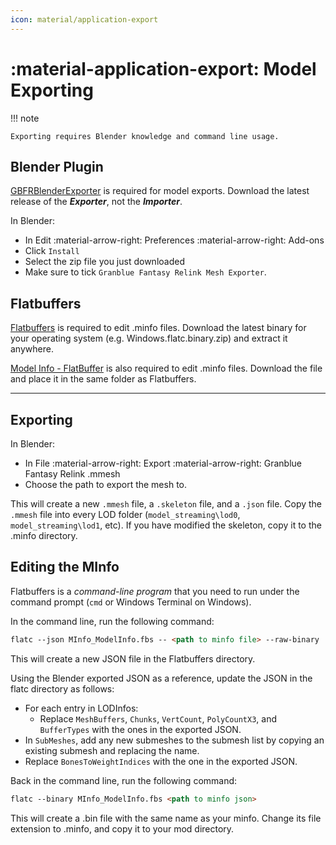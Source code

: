 ```yaml
---
icon: material/application-export
---
```


# :material-application-export: Model Exporting

!!! note

    Exporting requires Blender knowledge and command line usage.

## Blender Plugin

[GBFRBlenderExporter](https://github.com/WistfulHopes/GBFRBlenderImporter/releases) is required for model exports. Download the latest release of the ***Exporter***, not the ***Importer***.

In Blender:

* In Edit :material-arrow-right: Preferences :material-arrow-right: Add-ons
* Click `Install`
* Select the zip file you just downloaded
* Make sure to tick `Granblue Fantasy Relink Mesh Exporter`.

## Flatbuffers

[Flatbuffers](https://github.com/google/flatbuffers/releases/) is required to edit .minfo files. Download the latest binary for your operating system (e.g. Windows.flatc.binary.zip) and extract it anywhere.

[Model Info - FlatBuffer](https://github.com/Nenkai/010GameTemplates/blob/main/Cygames/Granblue%20Fantasy%20-%20Relink/MInfo_ModelInfo.fbs) is also required to edit .minfo files. Download the file and place it in the same folder as Flatbuffers.

---

## Exporting

In Blender:

* In File :material-arrow-right: Export :material-arrow-right: Granblue Fantasy Relink .mmesh
* Choose the path to export the mesh to.

This will create a new `.mmesh` file, a `.skeleton` file, and a `.json` file. Copy the `.mmesh` file into every LOD folder (`model_streaming\lod0`, `model_streaming\lod1`, etc). If you have modified the skeleton, copy it to the .minfo directory.

## Editing the MInfo

Flatbuffers is a *command-line program* that you need to run under the command prompt (`cmd` or Windows Terminal on Windows).

In the command line, run the following command:

``` markdown title="Command"
flatc --json MInfo_ModelInfo.fbs -- <path to minfo file> --raw-binary
```

This will create a new JSON file in the Flatbuffers directory. 

Using the Blender exported JSON as a reference, update the JSON in the flatc directory as follows:

* For each entry in LODInfos:
    * Replace `MeshBuffers`, `Chunks`, `VertCount`, `PolyCountX3`, and `BufferTypes` with the ones in the exported JSON.
* In `SubMeshes`, add any new submeshes to the submesh list by copying an existing submesh and replacing the name.
* Replace `BonesToWeightIndices` with the one in the exported JSON. 

Back in the command line, run the following command:

``` markdown title="Command"
flatc --binary MInfo_ModelInfo.fbs <path to minfo json>
```

This will create a .bin file with the same name as your minfo. Change its file extension to .minfo, and copy it to your mod directory. 
